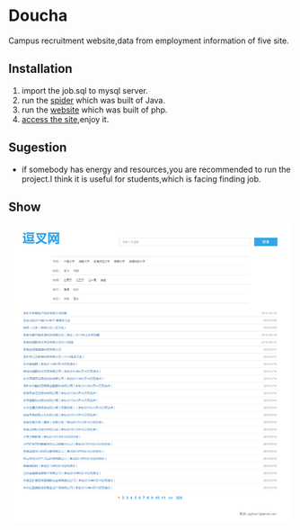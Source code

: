 # Doucha
Campus recruitment website,data from employment information of five site.

## Installation
1. import the job.sql to mysql server.
2. run the [spider](https://github.com/gglinux/doucha/blob/master/spider/README.md) which was built of Java.
3. run the [website](https://github.com/gglinux/doucha/blob/master/php/README.md) which was built of php.
4. [access the site](http://www.gglinux.com),enjoy it. 

## Sugestion
*   if somebody has energy and resources,you are recommended to run the project.I think it is useful for students,which is facing finding job.

## Show
![page.png](https://github.com/gglinux/doucha/blob/master/static/resource/page.png)

